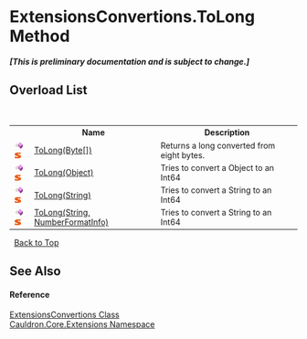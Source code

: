 # ExtensionsConvertions.ToLong Method 
 _**\[This is preliminary documentation and is subject to change.\]**_


## Overload List
&nbsp;<table><tr><th></th><th>Name</th><th>Description</th></tr><tr><td>![Public method](media/pubmethod.gif "Public method")![Static member](media/static.gif "Static member")</td><td><a href="M_Cauldron_Core_Extensions_ExtensionsConvertions_ToLong">ToLong(Byte[])</a></td><td>
Returns a long converted from eight bytes.</td></tr><tr><td>![Public method](media/pubmethod.gif "Public method")![Static member](media/static.gif "Static member")</td><td><a href="M_Cauldron_Core_Extensions_ExtensionsConvertions_ToLong_1">ToLong(Object)</a></td><td>
Tries to convert a Object to an Int64</td></tr><tr><td>![Public method](media/pubmethod.gif "Public method")![Static member](media/static.gif "Static member")</td><td><a href="M_Cauldron_Core_Extensions_ExtensionsConvertions_ToLong_2">ToLong(String)</a></td><td>
Tries to convert a String to an Int64</td></tr><tr><td>![Public method](media/pubmethod.gif "Public method")![Static member](media/static.gif "Static member")</td><td><a href="M_Cauldron_Core_Extensions_ExtensionsConvertions_ToLong_3">ToLong(String, NumberFormatInfo)</a></td><td>
Tries to convert a String to an Int64</td></tr></table>&nbsp;
<a href="#extensionsconvertions.tolong-method">Back to Top</a>

## See Also


#### Reference
<a href="T_Cauldron_Core_Extensions_ExtensionsConvertions">ExtensionsConvertions Class</a><br /><a href="N_Cauldron_Core_Extensions">Cauldron.Core.Extensions Namespace</a><br />